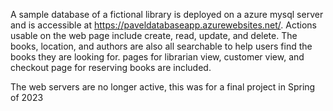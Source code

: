A sample database of a fictional library is deployed on a azure mysql server and is accessible at https://paveldatabaseapp.azurewebsites.net/. Actions usable on the web page include create, read, update, and delete. The books, location, and authors are also all searchable to help users find the books they are looking for. pages for librarian view, customer view, and checkout page for reserving books are included. 

The web servers are no longer active, this was for a final project in Spring of 2023
